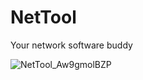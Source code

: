 # NetTool
Your network software buddy

![NetTool_Aw9gmolBZP](https://github.com/user-attachments/assets/9a1ff0ed-d39f-4363-a746-a0b6782fee60)
